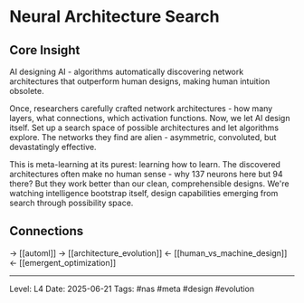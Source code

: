 # Neural Architecture Search

## Core Insight
AI designing AI - algorithms automatically discovering network architectures that outperform human designs, making human intuition obsolete.

Once, researchers carefully crafted network architectures - how many layers, what connections, which activation functions. Now, we let AI design itself. Set up a search space of possible architectures and let algorithms explore. The networks they find are alien - asymmetric, convoluted, but devastatingly effective.

This is meta-learning at its purest: learning how to learn. The discovered architectures often make no human sense - why 137 neurons here but 94 there? But they work better than our clean, comprehensible designs. We're watching intelligence bootstrap itself, design capabilities emerging from search through possibility space.

## Connections
→ [[automl]]
→ [[architecture_evolution]]
← [[human_vs_machine_design]]
← [[emergent_optimization]]

---
Level: L4
Date: 2025-06-21
Tags: #nas #meta #design #evolution